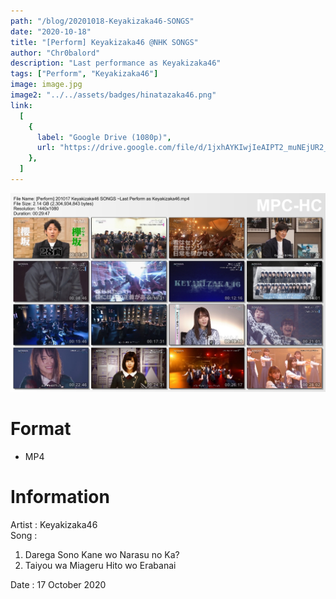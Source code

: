 ```yaml
---
path: "/blog/20201018-Keyakizaka46-SONGS"
date: "2020-10-18"
title: "[Perform] Keyakizaka46 @NHK SONGS"
author: "Chr0balord"
description: "Last performance as Keyakizaka46"
tags: ["Perform", "Keyakizaka46"]
image: image.jpg
image2: "../../assets/badges/hinatazaka46.png"
link:
  [
    {
      label: "Google Drive (1080p)",
      url: "https://drive.google.com/file/d/1jxhAYKIwjIeAIPT2_muNEjUR2_Wdg_hp/view?usp=sharing",
    },
  ]
---
```


![Keyakizaka46 SONGS Episode 552](./image.jpg)

# Format

- MP4

# Information

Artist : Keyakizaka46 <br/>
Song : 
1. Darega Sono Kane wo Narasu no Ka?
2. Taiyou wa Miageru Hito wo Erabanai <br>

Date : 17 October 2020 <br/>
